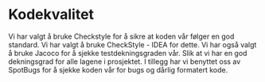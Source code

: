 # Kodekvalitet
Vi har valgt å bruke Checkstyle for å sikre at koden vår følger en god standard. Vi har valgt å bruke
CheckStyle - IDEA for dette. Vi har også valgt å bruke Jacoco for å sjekke testdekningsgraden vår.
Slik at vi har en god dekningsgrad for alle lagene i prosjektet.
I tillegg har vi benyttet oss av SpotBugs for å sjekke koden vår for bugs og dårlig formatert kode.